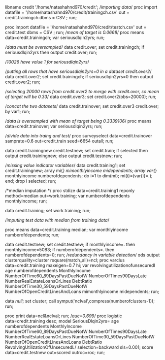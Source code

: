 libname credit '/home/natashahnd970/credit';
/*importing data*/
proc import datafile = '/home/natashahnd970/credit/trainingch.csv'
 out = credit.trainingch
 dbms = CSV
 ;
run;

proc import datafile = '/home/natashahnd970/credit/testch.csv'
 out = credit.test
 dbms = CSV
 ;
run;
/*mean of target is 0.0668*/
proc means data=credit.trainingch;
	var seriousdlqin2yrs;
run;

/*data must be oversampled*/
data credit.over;
	set credit.trainingch;
	if seriousdlqin2yrs then output credit.over;
run;

/*10026 have value 1 for seriousdlqin2yrs*/

/*putting all rows that have seriousdlqin2yrs=0 in a dataset credit.over2*/
data credit.over2;
	set credit.trainingch;
	if seriousdlqin2yrs=0 then output credit.over2;
run;

/*selecting 20000 rows from credit.over2 to merge with credit.over, so mean of target will be 
0.33*/
data credit.over3;
	set credit.over2(obs=20000);
run;

/*concat the two datasets*/
data credit.trainover;
	set credit.over3 credit.over;
	by var1;
run;	

/*data is oversampled with mean of target being 0.3339106*/
proc means data=credit.trainover;
	var seriousdlqin2yrs;
run;


/*divide data into traing and test*/
proc surveyselect data=credit.trainover samprate=0.6 out=credit.train seed=6654 outall;
run;

data credit.trainingnew credit.testnew;
	set credit.train;
	if selected then output credit.trainingnew;
	else output credit.testnew;
run;

/*missing value indicator variables*/
data credit.training1;
	set credit.trainingnew;
	array mi{*} mimonthlyincome midependents;
	array var{*} monthlyincome numberofdependents;
	do i=1 to dim(mi);
		mi{i}=(var{i}=.);
	end;
	drop i selected;
run;

/*median imputation */
proc stdize data=credit.training1 reponly method=median out=work.training;
	var numberofdependents monthlyincome;
run;

data credit.training;
	set work.training;
run;


/*imputing test data with median from training data*/

proc means data=credit.training median;
	var monthlyincome numberofdependents;
run;

data credit.testnew;
	set credit.testnew;
	if monthlyincome=. then monthlyincome=5083;
	if numberofdependents=. then numberofdependents=0;
run;
/*redundancy in variable detection*/
ods output clusterquality=cluster
			rsquare(match_all)=ncl;
proc varclus data=credit.training maxeigen=0.7 hi;
	var revolvingutilizationofunsecuredl age numberofdependents MonthlyIncome
	NumberOfTime60_89DaysPastDueNotW NumberOfTimes90DaysLate NumberRealEstateLoansOrLines
	DebtRatio NumberOfTime30_59DaysPastDueNotW NumberOfOpenCreditLinesAndLoans mimonthlyincome
	midependents;
run;

data _null_;
	set cluster;
	call symput('nclval',compress(numberofclusters-1));
run;

proc print data=ncl&nclval;
run;
/*auc=0.699*/
proc logistic data=credit.training desc;
	model SeriousDlqin2yrs= age numberofdependents
	MonthlyIncome
	NumberOfTime60_89DaysPastDueNotW 
	NumberOfTimes90DaysLate
	NumberRealEstateLoansOrLines 
	NumberOfTime30_59DaysPastDueNotW 
	NumberOfOpenCreditLinesAndLoans
	DebtRatio
	RevolvingUtilizationOfUnsecuredL/
	selection=backward sls=0.001;
	score data=credit.testnew out=scored outroc=roc;
run;













